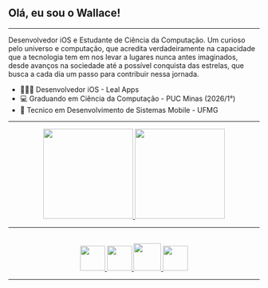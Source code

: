 ## Olá, eu sou o Wallace!
------------------------------------------------------------------
Desenvolvedor iOS e Estudante de Ciência da Computação.
Um curioso pelo universo e computação, que acredita verdadeiramente na capacidade que a tecnologia tem em nos levar a lugares nunca antes imaginados, desde avanços na sociedade até a possível conquista das estrelas, que busca a cada dia um passo para contribuir nessa jornada.

- 👨🏽‍💻 Desenvolvedor iOS - Leal Apps
- 💻 Graduando em Ciência da Computação - PUC Minas (2026/1°)
- 📱 Tecnico em Desenvolvimento de Sistemas Mobile - UFMG
------------------------------------------------------------------
<div align="center">
  <a href="https://github.com/Olivwallace">
  <img height="180em" src="https://github-readme-stats.vercel.app/api?username=Olivwallace&show_icons=true&theme=dark&icon_color=00bffff&bg_color=90,10111e,00ffff&title_color=00bfff&include_all_commits=true&count_private=true"/>
  <img height="180em" src="https://github-readme-stats.vercel.app/api/top-langs/?username=Olivwallace&layout=compact&title_color=00bfff&langs_count=7&theme=dark&bg_color=90,10111e,00ffff"/>
</div>

------------------------------------------------------------------

<div align = "center" style="display: inline_block"><br>
  <img height="50" width="50" src="https://cdn.jsdelivr.net/gh/devicons/devicon@latest/icons/swift/swift-original.svg" />
  <img height="50" width="50" src="https://cdn.jsdelivr.net/gh/devicons/devicon@latest/icons/flutter/flutter-original.svg" />
  <img height="55" width="55" src="https://cdn.jsdelivr.net/gh/devicons/devicon/icons/java/java-original-wordmark.svg" />
  <img height="50" width="50" src="https://cdn.jsdelivr.net/gh/devicons/devicon/icons/c/c-original.svg" />
</div>

------------------------------------------------------------------

<!--
**Olivwallace/Olivwallace** is a ✨ _special_ ✨ repository because its `README.md` (this file) appears on your GitHub profile.

Here are some ideas to get you started:

- 🔭 I’m currently working on ...
- 🌱 I’m currently learning ...
- 👯 I’m looking to collaborate on ...
- 🤔 I’m looking for help with ...
- 💬 Ask me about ...
- 📫 How to reach me: ...
- 😄 Pronouns: ...
- ⚡ Fun fact: ...
-->
